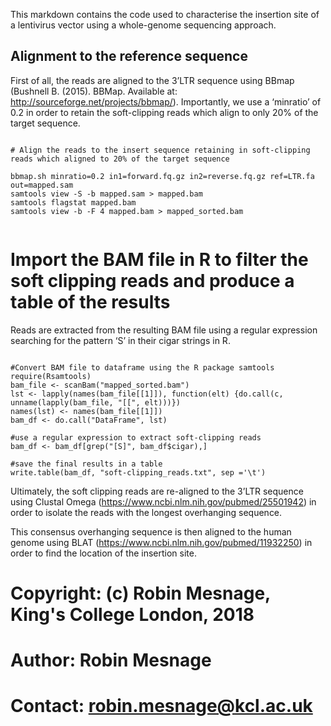This markdown contains the code used to characterise the insertion site of a lentivirus vector using a whole-genome sequencing approach.


## Alignment to the reference sequence

First of all, the reads are aligned to the 3’LTR sequence using BBmap (Bushnell B. (2015). BBMap. Available at: http://sourceforge.net/projects/bbmap/). Importantly, we use a ‘minratio’ of 0.2 in order to retain the soft-clipping reads which align to only 20% of the target sequence.  


```{bash}

# Align the reads to the insert sequence retaining in soft-clipping reads which aligned to 20% of the target sequence

bbmap.sh minratio=0.2 in1=forward.fq.gz in2=reverse.fq.gz ref=LTR.fa out=mapped.sam
samtools view -S -b mapped.sam > mapped.bam
samtools flagstat mapped.bam
samtools view -b -F 4 mapped.bam > mapped_sorted.bam


```

# Import the BAM file in R to filter the soft clipping reads and produce a table of the results

Reads are extracted from the resulting BAM file using a regular expression searching for the pattern ‘S’ in their cigar strings in R. 

```{r BAM, echo=FALSE}

#Convert BAM file to dataframe using the R package samtools
require(Rsamtools)
bam_file <- scanBam("mapped_sorted.bam")
lst <- lapply(names(bam_file[[1]]), function(elt) {do.call(c, unname(lapply(bam_file, "[[", elt)))})
names(lst) <- names(bam_file[[1]])
bam_df <- do.call("DataFrame", lst)

#use a regular expression to extract soft-clipping reads
bam_df <- bam_df[grep("[S]", bam_df$cigar),]

#save the final results in a table
write.table(bam_df, "soft-clipping_reads.txt", sep ='\t')

```

Ultimately, the soft clipping reads are re-aligned to the 3’LTR sequence using Clustal Omega (https://www.ncbi.nlm.nih.gov/pubmed/25501942) in order to isolate the reads with the longest overhanging sequence. 

This consensus overhanging sequence is then aligned to the human genome using BLAT (https://www.ncbi.nlm.nih.gov/pubmed/11932250) in order to find the location of the insertion site.

# Copyright:  (c) Robin Mesnage, King's College London, 2018
# Author:     Robin Mesnage
# Contact:    robin.mesnage@kcl.ac.uk
